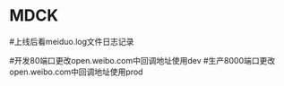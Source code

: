 # MDCK
#上线后看meiduo.log文件日志记录

#开发80端口更改open.weibo.com中回调地址使用dev
#生产8000端口更改open.weibo.com中回调地址使用prod
